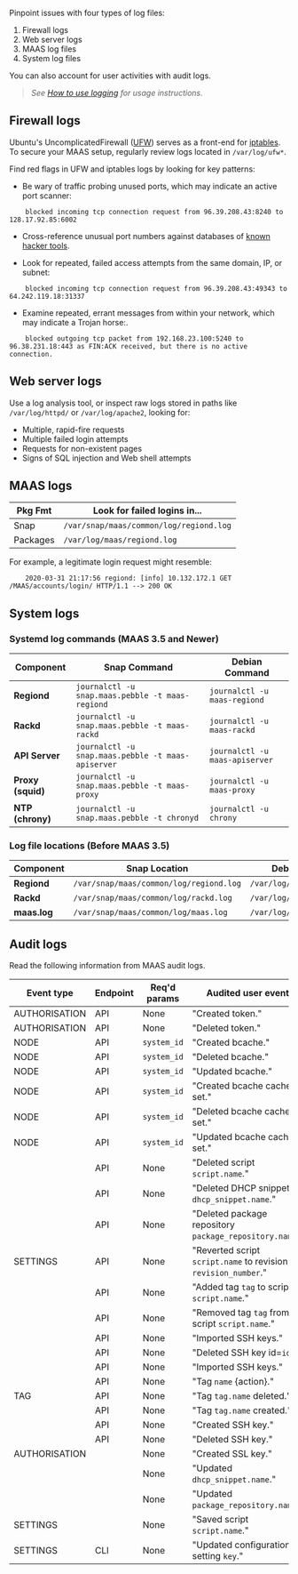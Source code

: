 Pinpoint issues with four types of log files:

1. Firewall logs
2. Web server logs
3. MAAS log files
4. System log files

You can also account for user activities with audit logs.

> *See [How to use logging](https://canonical.com/maas/docs/how-to-use-logging) for usage instructions.*

## Firewall logs

Ubuntu's UncomplicatedFirewall ([UFW](https://wiki.ubuntu.com/UncomplicatedFirewall)) serves as a front-end for [iptables](https://help.ubuntu.com/community/IptablesHowTo). To secure your MAAS setup, regularly review logs located in `/var/log/ufw*`. 

Find red flags in UFW and iptables logs by looking for key patterns:

- Be wary of traffic probing unused ports, which may indicate an active port scanner:
  
```nohighlight
    blocked incoming tcp connection request from 96.39.208.43:8240 to 128.17.92.85:6002
```

- Cross-reference unusual port numbers against databases of [known hacker tools](http://www.relevanttechnologies.com/resources_4.asp).

- Look for repeated, failed access attempts from the same domain, IP, or subnet:

```nohighlight
    blocked incoming tcp connection request from 96.39.208.43:49343 to 64.242.119.18:31337
```
    
- Examine repeated, errant messages from within your network, which may indicate a Trojan horse:.

```nohighlight
    blocked outgoing tcp packet from 192.168.23.100:5240 to 96.38.231.18:443 as FIN:ACK received, but there is no active connection.
```

## Web server logs

Use a log analysis tool, or inspect raw logs stored in paths like `/var/log/httpd/` or `/var/log/apache2`, looking for:

- Multiple, rapid-fire requests
- Multiple failed login attempts
- Requests for non-existent pages
- Signs of SQL injection and Web shell attempts

## MAAS logs

| Pkg Fmt  | Look for failed logins in...           |
|----------|-----------------------------------------|
| Snap     | `/var/snap/maas/common/log/regiond.log` |
| Packages | `/var/log/maas/regiond.log`             |

For example, a legitimate login request might resemble:

```nohighlight
    2020-03-31 21:17:56 regiond: [info] 10.132.172.1 GET /MAAS/accounts/login/ HTTP/1.1 --> 200 OK
```

## System logs

### Systemd log commands (MAAS 3.5 and Newer)

|**Component**|**Snap Command**|**Debian Command**|
| --- | --- | --- |
|**Regiond**|`journalctl -u snap.maas.pebble -t maas-regiond`|`journalctl -u maas-regiond`|
|**Rackd**|`journalctl -u snap.maas.pebble -t maas-rackd`|`journalctl -u maas-rackd`|
|**API Server**|`journalctl -u snap.maas.pebble -t maas-apiserver`|`journalctl -u maas-apiserver`|
|**Proxy (squid)**|`journalctl -u snap.maas.pebble -t maas-proxy`|`journalctl -u maas-proxy`|
|**NTP (chrony)**|`journalctl -u snap.maas.pebble -t chronyd`|`journalctl -u chrony`|

### Log file locations (Before MAAS 3.5)

|**Component**|**Snap Location**|**Debian Location**|
| --- | --- | --- |
|**Regiond**|`/var/snap/maas/common/log/regiond.log`|`/var/log/maas/regiond.log`|
|**Rackd**|`/var/snap/maas/common/log/rackd.log`|`/var/log/maas/rackd.log`|
|**maas.log**|`/var/snap/maas/common/log/maas.log`|`/var/log/maas/maas.log`|

## Audit logs

Read the following information from MAAS audit logs.

| Event type    | Endpoint | Req'd params | Audited user event                                             |
|---------------|----------|--------------|----------------------------------------------------------------|
| AUTHORISATION | API      | None         | "Created token."                                               |
| AUTHORISATION | API      | None         | "Deleted token."                                               |
| NODE          | API      | `system_id`  | "Created bcache."                                              |
| NODE          | API      | `system_id`  | "Deleted bcache."                                              |
| NODE          | API      | `system_id`  | "Updated bcache."                                              |
| NODE          | API      | `system_id`  | "Created bcache cache set."                                    |
| NODE          | API      | `system_id`  | "Deleted bcache cache set."                                    |
| NODE          | API      | `system_id`  | "Updated bcache cache set."                                    |
|               | API      | None         | "Deleted script `script.name`."                                |
|               | API      | None         | "Deleted DHCP snippet `dhcp_snippet.name`."                    |
|               | API      | None         | "Deleted package repository `package_repository.name`."        |
| SETTINGS      | API      | None         | "Reverted script `script.name` to revision `revision_number`." |
|               | API      | None         | "Added tag `tag` to script `script.name`."                     |
|               | API      | None         | "Removed tag `tag` from script `script.name`."                 |
|               | API      | None         | "Imported SSH keys."                                           |
|               | API      | None         | "Deleted SSH key id=`id`."                                     |
|               | API      | None         | "Imported SSH keys."                                           |
|               | API      | None         | "Tag `name` {action}."                                         |
| TAG           | API      | None         | "Tag `tag.name` deleted."                                      |
|               | API      | None         | "Tag `tag.name` created."                                      |
|               | API      | None         | "Created SSH key."                                             |
|               | API      | None         | "Deleted SSH key."                                             |
| AUTHORISATION |          | None         | "Created SSL key."                                             |
|               |          | None         | "Updated `dhcp_snippet.name`."                                 |
|               |          | None         | "Updated `package_repository.name`."                           |
| SETTINGS      |          | None         | "Saved script `script.name`."                                  |
| SETTINGS      | CLI      | None         | "Updated configuration setting `key`."                         |
